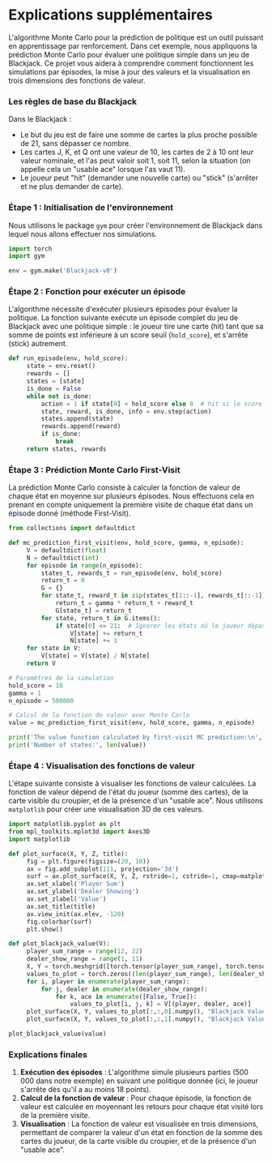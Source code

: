 
# Explications supplémentaires

L'algorithme Monte Carlo pour la prédiction de politique est un outil puissant en apprentissage par renforcement. Dans cet exemple, nous appliquons la prédiction Monte Carlo pour évaluer une politique simple dans un jeu de Blackjack. Ce projet vous aidera à comprendre comment fonctionnent les simulations par épisodes, la mise à jour des valeurs et la visualisation en trois dimensions des fonctions de valeur.

### Les règles de base du Blackjack
Dans le Blackjack :
- Le but du jeu est de faire une somme de cartes la plus proche possible de 21, sans dépasser ce nombre.
- Les cartes J, K, et Q ont une valeur de 10, les cartes de 2 à 10 ont leur valeur nominale, et l'as peut valoir soit 1, soit 11, selon la situation (on appelle cela un "usable ace" lorsque l'as vaut 11).
- Le joueur peut "hit" (demander une nouvelle carte) ou "stick" (s'arrêter et ne plus demander de carte).

### Étape 1 : Initialisation de l'environnement
Nous utilisons le package `gym` pour créer l'environnement de Blackjack dans lequel nous allons effectuer nos simulations. 

```python
import torch
import gym

env = gym.make('Blackjack-v0')
```

### Étape 2 : Fonction pour exécuter un épisode
L'algorithme nécessite d'exécuter plusieurs épisodes pour évaluer la politique. La fonction suivante exécute un épisode complet du jeu de Blackjack avec une politique simple : le joueur tire une carte (hit) tant que sa somme de points est inférieure à un score seuil (`hold_score`), et s'arrête (stick) autrement.

```python
def run_episode(env, hold_score):
     state = env.reset()
     rewards = []
     states = [state]
     is_done = False
     while not is_done:
         action = 1 if state[0] < hold_score else 0  # hit si le score est inférieur au seuil
         state, reward, is_done, info = env.step(action)
         states.append(state)
         rewards.append(reward)
         if is_done:
             break
     return states, rewards
```

### Étape 3 : Prédiction Monte Carlo First-Visit
La prédiction Monte Carlo consiste à calculer la fonction de valeur de chaque état en moyenne sur plusieurs épisodes. Nous effectuons cela en prenant en compte uniquement la première visite de chaque état dans un épisode donné (méthode First-Visit).

```python
from collections import defaultdict

def mc_prediction_first_visit(env, hold_score, gamma, n_episode):
     V = defaultdict(float)
     N = defaultdict(int)
     for episode in range(n_episode):
         states_t, rewards_t = run_episode(env, hold_score)
         return_t = 0
         G = {}
         for state_t, reward_t in zip(states_t[1::-1], rewards_t[::-1]):
             return_t = gamma * return_t + reward_t
             G[state_t] = return_t
         for state, return_t in G.items():
             if state[0] <= 21:  # Ignorer les états où le joueur dépasse 21
                 V[state] += return_t
                 N[state] += 1
     for state in V:
         V[state] = V[state] / N[state]
     return V

# Paramètres de la simulation
hold_score = 18
gamma = 1
n_episode = 500000

# Calcul de la fonction de valeur avec Monte Carlo
value = mc_prediction_first_visit(env, hold_score, gamma, n_episode)

print('The value function calculated by first-visit MC prediction:\n', value)
print('Number of states:', len(value))
```

### Étape 4 : Visualisation des fonctions de valeur
L'étape suivante consiste à visualiser les fonctions de valeur calculées. La fonction de valeur dépend de l'état du joueur (somme des cartes), de la carte visible du croupier, et de la présence d'un "usable ace". Nous utilisons `matplotlib` pour créer une visualisation 3D de ces valeurs.

```python
import matplotlib.pyplot as plt
from mpl_toolkits.mplot3d import Axes3D
import matplotlib

def plot_surface(X, Y, Z, title):
     fig = plt.figure(figsize=(20, 10))
     ax = fig.add_subplot(111, projection='3d')
     surf = ax.plot_surface(X, Y, Z, rstride=1, cstride=1, cmap=matplotlib.cm.coolwarm, vmin=-1.0, vmax=1.0)
     ax.set_xlabel('Player Sum')
     ax.set_ylabel('Dealer Showing')
     ax.set_zlabel('Value')
     ax.set_title(title)
     ax.view_init(ax.elev, -120)
     fig.colorbar(surf)
     plt.show()

def plot_blackjack_value(V):
     player_sum_range = range(12, 22)
     dealer_show_range = range(1, 11)
     X, Y = torch.meshgrid([torch.tensor(player_sum_range), torch.tensor(dealer_show_range)])
     values_to_plot = torch.zeros((len(player_sum_range), len(dealer_show_range), 2))
     for i, player in enumerate(player_sum_range):
         for j, dealer in enumerate(dealer_show_range):
             for k, ace in enumerate([False, True]):
                 values_to_plot[i, j, k] = V[(player, dealer, ace)]
     plot_surface(X, Y, values_to_plot[:,:,0].numpy(), "Blackjack Value Function Without Usable Ace")
     plot_surface(X, Y, values_to_plot[:,:,1].numpy(), "Blackjack Value Function With Usable Ace")

plot_blackjack_value(value)
```

### Explications finales
1. **Exécution des épisodes** : L'algorithme simule plusieurs parties (500 000 dans notre exemple) en suivant une politique donnée (ici, le joueur s'arrête dès qu'il a au moins 18 points).
2. **Calcul de la fonction de valeur** : Pour chaque épisode, la fonction de valeur est calculée en moyennant les retours pour chaque état visité lors de la première visite.
3. **Visualisation** : La fonction de valeur est visualisée en trois dimensions, permettant de comparer la valeur d'un état en fonction de la somme des cartes du joueur, de la carte visible du croupier, et de la présence d'un "usable ace".


